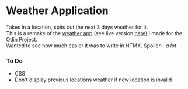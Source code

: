 # Weather Application

Takes in a location, spits out the next 3 days weather for it. <br>
This is a remake of the <a href="https://github.com/Vebriclya/odin-weather-app">weather app</a> (see live version <a href="https://vebriclya.github.io/odin-weather-app/">here</a>) I made for the Odin Project. <br>
Wanted to see how much easier it was to write in HTMX. Spoiler - _a lot_.

### To Do

- CSS
- Don't display previous locations weather if new location is invalid
